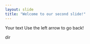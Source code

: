 ```yaml
---
layout: slide
title: "Welcome to our second slide!"
---
```

Your text
Use the left arrow to go back!

dir
